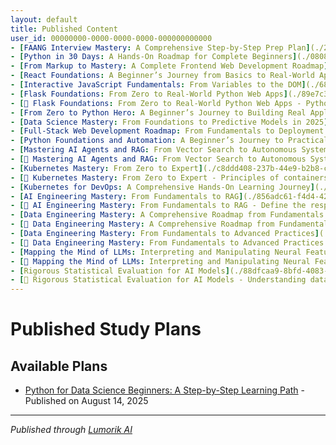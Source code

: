 ```yaml
---
layout: default
title: Published Content
user_id: 00000000-0000-0000-0000-000000000000
- [FAANG Interview Mastery: A Comprehensive Step-by-Step Prep Plan](./24b17389-5c20-4034-b1ed-79cbe527342b/) - Published on August 14, 2025
- [Python in 30 Days: A Hands-On Roadmap for Complete Beginners](./0808324d-ab54-408f-89c2-022e62c968ef/) - Published on August 15, 2025
- [From Markup to Mastery: A Complete Frontend Web Development Roadmap](./ecae0681-e3a6-4fe2-b46c-84785cc58fae/) - Published on August 15, 2025
- [React Foundations: A Beginner’s Journey from Basics to Real-World Apps](./3ba9cf90-1042-4903-97be-2a092e0c9574/) - Published on August 15, 2025
- [Interactive JavaScript Fundamentals: From Variables to the DOM](./6871710d-83f5-4796-97e5-f75ea97734c3/) - Published on August 15, 2025
- [Flask Foundations: From Zero to Real-World Python Web Apps](./89e7c3aa-2c50-48ec-9ebc-e873a67a5a25/) - Published on August 15, 2025
- [📖 Flask Foundations: From Zero to Real-World Python Web Apps - Python syntax and control flow](./2b95e07c-dc78-418c-8f77-b47b15934f3a/) - Textbook published on August 15, 2025
- [From Zero to Python Hero: A Beginner’s Journey to Building Real Applications](./6301ce34-758e-494d-8900-18f8b3fd1a03/) - Published on August 15, 2025
- [Data Science Mastery: From Foundations to Predictive Models in 2025](./84a77050-67b9-4705-a5d4-1300ce9d6d82/) - Published on August 15, 2025
- [Full-Stack Web Development Roadmap: From Fundamentals to Deployment (2025)](./47640791-7ce5-4cab-9dfc-974ac86f7958/) - Published on August 15, 2025
- [Python Foundations and Automation: A Beginner’s Journey to Practical Programming in 2025](./4bc98c9e-263f-41da-bbcb-c02e5a3b1996/) - Published on August 15, 2025
- [Mastering AI Agents and RAG: From Vector Search to Autonomous Systems](./682caf7f-6710-4390-8ca2-50d69da7bfb1/) - Published on August 15, 2025
- [📖 Mastering AI Agents and RAG: From Vector Search to Autonomous Systems - Overview of transformer architecture and model capabilities](./0b99779c-af99-49ba-8aca-a4e5b49d1e63/) - Textbook published on August 15, 2025
- [Kubernetes Mastery: From Zero to Expert](./c8ddd408-237b-44e9-b2b8-c71bc11217c3/) - Published on August 16, 2025
- [📖 Kubernetes Mastery: From Zero to Expert - Principles of containers and orchestration](./6c7d157e-5a7f-4d55-9a8f-ff4f4917c907/) - Textbook published on August 16, 2025
- [Kubernetes for DevOps: A Comprehensive Hands-On Learning Journey](./f3159a20-58aa-413d-bad0-a77700220b01/) - Published on August 17, 2025
- [AI Engineering Mastery: From Fundamentals to RAG](./856adc61-f4d4-42e1-ac67-efeed3542e7e/) - Published on August 18, 2025
- [📖 AI Engineering Mastery: From Fundamentals to RAG - Define the responsibilities and scope of an AI Engineer](./195fb804-c8da-4d44-888d-4c1864400692/) - Textbook published on August 18, 2025
- [Data Engineering Mastery: A Comprehensive Roadmap from Fundamentals to Big Data](./ef324032-6866-4512-9547-ae247ba94cbf/) - Published on August 19, 2025
- [📖 Data Engineering Mastery: A Comprehensive Roadmap from Fundamentals to Big Data - Understand the role and lifecycle of data engineering](./4825ad01-6f8d-4f78-8eaf-04d5ff59b4d3/) - Textbook published on August 19, 2025
- [Data Engineering Mastery: From Fundamentals to Advanced Practices](./ec5057fb-87af-4325-b934-5dc9a1e77c68/) - Published on August 19, 2025
- [📖 Data Engineering Mastery: From Fundamentals to Advanced Practices - Understand Python data types, control flow, and functions](./a800c8c0-182a-4b28-b8bc-c3665dac3a48/) - Textbook published on August 19, 2025
- [Mapping the Mind of LLMs: Interpreting and Manipulating Neural Features](./eb870ab4-00f8-4ac2-afdd-eaf709166c03/) - Published on August 20, 2025
- [📖 Mapping the Mind of LLMs: Interpreting and Manipulating Neural Features - Dissecting transformer blocks: embeddings, self-attention, and feed-forward networks](./9e328f99-3042-4cb2-a2d7-b676fb97410a/) - Textbook published on August 20, 2025
- [Rigorous Statistical Evaluation for AI Models](./88dfcaa9-8bfd-4083-a70a-30542d016412/) - Published on August 21, 2025
- [📖 Rigorous Statistical Evaluation for AI Models - Understanding data distributions in AI benchmarks](./152e434c-d212-4bb3-8b74-6640d245d4d1/) - Textbook published on August 21, 2025
---
```


# Published Study Plans

## Available Plans

- [Python for Data Science Beginners: A Step-by-Step Learning Path](./d49340c2-1351-48ae-84de-6195b65fcc31/) - Published on August 14, 2025

---

*Published through [Lumorik AI](https://lumorik.ai)*
